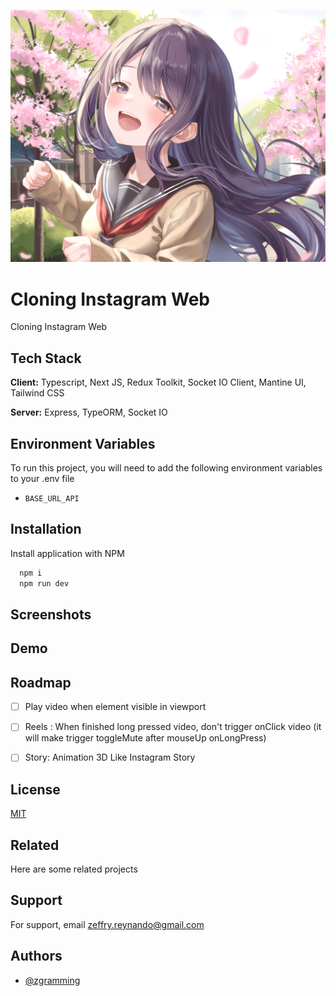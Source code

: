 ![Logo](github/background.png)

# Cloning Instagram Web

Cloning Instagram Web

## Tech Stack

**Client:** Typescript, Next JS, Redux Toolkit, Socket IO Client, Mantine UI, Tailwind CSS

**Server:** Express, TypeORM, Socket IO

## Environment Variables

To run this project, you will need to add the following environment variables to your .env file

- `BASE_URL_API`

## Installation

Install application with NPM

```bash
  npm i
  npm run dev
```

## Screenshots

## Demo

## Roadmap

- [ ] Play video when element visible in viewport
- [ ] Reels : When finished long pressed video, don't trigger onClick video (it will make trigger toggleMute after mouseUp onLongPress)
- [ ] Story: Animation 3D Like Instagram Story


## License

[MIT](https://choosealicense.com/licenses/mit/)

## Related

Here are some related projects

## Support

For support, email zeffry.reynando@gmail.com

## Authors

- [@zgramming](https://github.com/zgramming)
